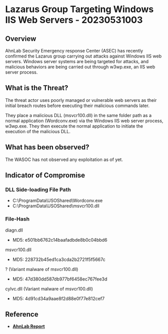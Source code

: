 
# Lazarus Group Targeting Windows IIS Web Servers - 20230531003

## **Overview**

AhnLab Security Emergency response Center (ASEC) has recently confirmed the Lazarus group carrying out attacks against Windows IIS web servers. Windows server systems are being targeted for attacks, and malicious behaviors are being carried out through w3wp.exe, an IIS web server process.

## **What is the Threat?**

The threat actor uses poorly managed or vulnerable web servers as their initial breach routes before executing their malicious commands later.

They place a malicious DLL (msvcr100.dll) in the same folder path as a normal application (Wordconv.exe) via the Windows IIS web server process, w3wp.exe. They then execute the normal application to initiate the execution of the malicious DLL.

## **What has been observed?**

The WASOC has not observed any exploitation as of yet.

## **Indicator of Compromise**

### DLL Side-loading File Path

* C:\ProgramData\USOShared\Wordconv.exe
* C:\ProgramData\USOShared\msvcr100.dll

### File-Hash

diagn.dll

* MD5: e501bb6762c14baafadbde8b0c04bbd6

msvcr100.dll

* MD5: 228732b45ed1ca3cda2b2721f5f5667c

? (Variant malware of msvcr100.dll)

* MD5: 47d380dd587db977bf6458ec767fee3d

cylvc.dll (Variant malware of msvcr100.dll)

* MD5: 4d91cd34a9aae8f2d88e0f77e812cef7

## Reference

* [**AhnLab Report**](https://asec.ahnlab.com/en/53132/)
